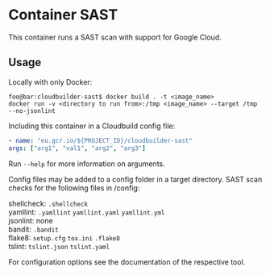 # Container SAST

This container runs a SAST scan with support for Google Cloud.

## Usage
Locally with only Docker: 
```shell script
foo@bar:cloudbuilder-sast$ docker build . -t <image_name>
docker run -v <directory to run from>:/tmp <image_name> --target /tmp --no-jsonlint
```
Including this container in a Cloudbuild config file:
```yaml
- name: "eu.gcr.io/${PROJECT_ID}/cloudbuilder-sast"
args: ["arg1", "val1", "arg2", "arg3"]
```

Run ```--help``` for more information on arguments.

Config files may be added to a config folder in a target directory. SAST scan checks for the following files in /config:

shellcheck:
`.shellcheck`  
yamllint:
`.yamllint` `yamllint.yaml` `yamllint.yml`  
jsonlint:
none  
bandit:
`.bandit`  
flake8:
`setup.cfg` `tox.ini` `.flake8`  
tslint:
`tslint.json` `tslint.yaml`

For configuration options see the documentation of the respective tool.